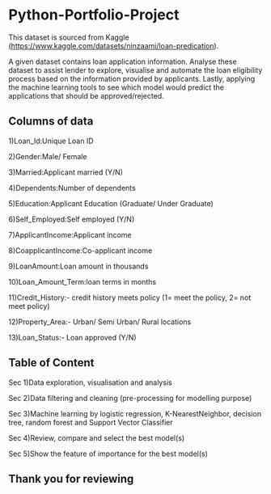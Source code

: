 # Python-Portfolio-Project
This dataset is sourced from Kaggle (https://www.kaggle.com/datasets/ninzaami/loan-predication). 


A given dataset contains loan application information. Analyse these dataset to assist lender to explore, visualise and automate the loan eligibility process based on the information provided by applicants. Lastly, applying the machine learning tools to see which model would predict the applications that should be approved/rejected. 


## Columns of data 

1)Loan_Id:Unique Loan ID

2)Gender:Male/ Female

3)Married:Applicant married (Y/N)

4)Dependents:Number of dependents

5)Education:Applicant Education (Graduate/ Under Graduate)

6)Self_Employed:Self employed (Y/N)

7)ApplicantIncome:Applicant income

8)CoapplicantIncome:Co-applicant income

9)LoanAmount:Loan amount in thousands

10)Loan_Amount_Term:loan terms in months

11)Credit_History:- credit history meets policy (1= meet the policy, 2= not meet policy)

12)Property_Area:- Urban/ Semi Urban/ Rural locations

13)Loan_Status:- Loan approved (Y/N)


## Table of Content

Sec 1)Data exploration, visualisation and analysis

Sec 2)Data filtering and cleaning (pre-processing for modelling purpose)

Sec 3)Machine learning by logistic regression, K-NearestNeighbor, decision tree, random forest and Support Vector Classifier

Sec 4)Review, compare and select the best model(s)

Sec 5)Show the feature of importance for the best model(s)

## Thank you for reviewing
